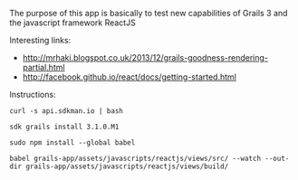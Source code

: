 The purpose of this app is basically to test new capabilities of Grails 3 and the javascript framework ReactJS

Interesting links:

* http://mrhaki.blogspot.co.uk/2013/12/grails-goodness-rendering-partial.html
* http://facebook.github.io/react/docs/getting-started.html

Instructions:

```
curl -s api.sdkman.io | bash

sdk grails install 3.1.0.M1

sudo npm install --global babel

babel grails-app/assets/javascripts/reactjs/views/src/ --watch --out-dir grails-app/assets/javascripts/reactjs/views/build/
```
